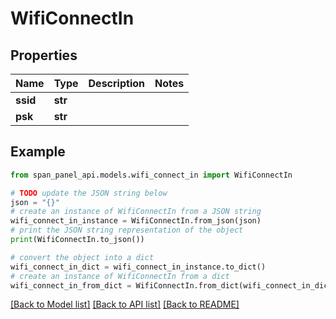 # WifiConnectIn


## Properties

Name | Type | Description | Notes
------------ | ------------- | ------------- | -------------
**ssid** | **str** |  |
**psk** | **str** |  |

## Example

```python
from span_panel_api.models.wifi_connect_in import WifiConnectIn

# TODO update the JSON string below
json = "{}"
# create an instance of WifiConnectIn from a JSON string
wifi_connect_in_instance = WifiConnectIn.from_json(json)
# print the JSON string representation of the object
print(WifiConnectIn.to_json())

# convert the object into a dict
wifi_connect_in_dict = wifi_connect_in_instance.to_dict()
# create an instance of WifiConnectIn from a dict
wifi_connect_in_from_dict = WifiConnectIn.from_dict(wifi_connect_in_dict)
```
[[Back to Model list]](../README.md#documentation-for-models) [[Back to API list]](../README.md#documentation-for-api-endpoints) [[Back to README]](../README.md)
